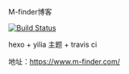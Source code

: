 M-finder博客

[![Build Status](https://travis-ci.org/M-finder/M-finder.github.io.svg?branch=master)](https://travis-ci.org/M-finder/M-finder.github.io)

hexo + yilia 主题 + travis ci

地址：https://www.m-finder.com/
